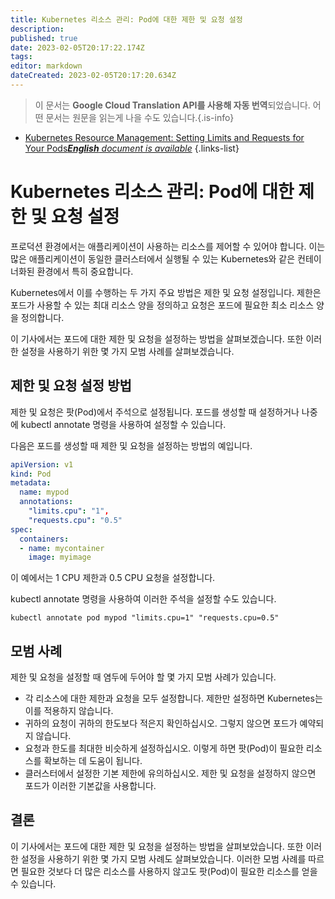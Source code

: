 ```yaml
---
title: Kubernetes 리소스 관리: Pod에 대한 제한 및 요청 설정
description: 
published: true
date: 2023-02-05T20:17:22.174Z
tags: 
editor: markdown
dateCreated: 2023-02-05T20:17:20.634Z
---
```


> 이 문서는 **Google Cloud Translation API를 사용해 자동 번역**되었습니다.
어떤 문서는 원문을 읽는게 나을 수도 있습니다.{.is-info}



- [Kubernetes Resource Management: Setting Limits and Requests for Your Pods***English** document is available*](/en/Knowledge-base/Kubernetes/kubernetes-resource-management-setting-limits-and-requests-for-your-pods)
{.links-list}


# Kubernetes 리소스 관리: Pod에 대한 제한 및 요청 설정

프로덕션 환경에서는 애플리케이션이 사용하는 리소스를 제어할 수 있어야 합니다. 이는 많은 애플리케이션이 동일한 클러스터에서 실행될 수 있는 Kubernetes와 같은 컨테이너화된 환경에서 특히 중요합니다.

Kubernetes에서 이를 수행하는 두 가지 주요 방법은 제한 및 요청 설정입니다. 제한은 포드가 사용할 수 있는 최대 리소스 양을 정의하고 요청은 포드에 필요한 최소 리소스 양을 정의합니다.

이 기사에서는 포드에 대한 제한 및 요청을 설정하는 방법을 살펴보겠습니다. 또한 이러한 설정을 사용하기 위한 몇 가지 모범 사례를 살펴보겠습니다.

## 제한 및 요청 설정 방법

제한 및 요청은 팟(Pod)에서 주석으로 설정됩니다. 포드를 생성할 때 설정하거나 나중에 kubectl annotate 명령을 사용하여 설정할 수 있습니다.

다음은 포드를 생성할 때 제한 및 요청을 설정하는 방법의 예입니다.

```yaml
apiVersion: v1
kind: Pod
metadata:
  name: mypod
  annotations:
    "limits.cpu": "1",
    "requests.cpu": "0.5"
spec:
  containers:
  - name: mycontainer
    image: myimage
```

이 예에서는 1 CPU 제한과 0.5 CPU 요청을 설정합니다.

kubectl annotate 명령을 사용하여 이러한 주석을 설정할 수도 있습니다.

```
kubectl annotate pod mypod "limits.cpu=1" "requests.cpu=0.5"
```

## 모범 사례

제한 및 요청을 설정할 때 염두에 두어야 할 몇 가지 모범 사례가 있습니다.

* 각 리소스에 대한 제한과 요청을 모두 설정합니다. 제한만 설정하면 Kubernetes는 이를 적용하지 않습니다.
* 귀하의 요청이 귀하의 한도보다 적은지 확인하십시오. 그렇지 않으면 포드가 예약되지 않습니다.
* 요청과 한도를 최대한 비슷하게 설정하십시오. 이렇게 하면 팟(Pod)이 필요한 리소스를 확보하는 데 도움이 됩니다.
* 클러스터에서 설정한 기본 제한에 유의하십시오. 제한 및 요청을 설정하지 않으면 포드가 이러한 기본값을 사용합니다.

## 결론

이 기사에서는 포드에 대한 제한 및 요청을 설정하는 방법을 살펴보았습니다. 또한 이러한 설정을 사용하기 위한 몇 가지 모범 사례도 살펴보았습니다. 이러한 모범 사례를 따르면 필요한 것보다 더 많은 리소스를 사용하지 않고도 팟(Pod)이 필요한 리소스를 얻을 수 있습니다.